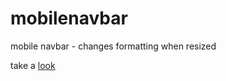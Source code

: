 # mobilenavbar
mobile navbar - changes formatting when resized

take a [look](https://codepen.io/tkoshy/pen/ExRoKEw "Codepen") 

